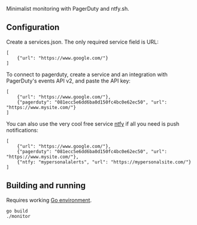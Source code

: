 Minimalist monitoring with PagerDuty and ntfy.sh.

Configuration
-------------
Create a services.json. The only required service field is URL:

    [
        {"url": "https://www.google.com/"}
    ]

To connect to pagerduty, create a service and an integration with PagerDuty's events API v2, and paste the API key:

    [
        {"url": "https://www.google.com/"},
        {"pagerduty": "081ecc5e6dd6ba0d150fc4bc0e62ec50", "url": "https://www.mysite.com/"}
    ]

You can also use the very cool free service [ntfy](https://ntfy.sh/) if all you need is push notifications:

    [
        {"url": "https://www.google.com/"},
        {"pagerduty": "081ecc5e6dd6ba0d150fc4bc0e62ec50", "url": "https://www.mysite.com/"},
        {"ntfy: "mypersonalalerts", "url": "https://mypersonalsite.com/"}
    ]

Building and running
--------------------
Requires working [Go environment](https://golang.org).

    go build
    ./monitor

